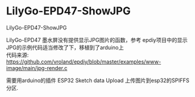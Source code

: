 # LilyGo-EPD47-ShowJPG
LilyGo-EPD47-ShowJPG

LilyGo-EPD47 墨水屏没有提供显示JPG图片的函数，参考 epdiy项目中的显示JPG的示例代码适当修改了下，移植到了arduino上 <br/>
代码来源: <br/>
https://github.com/vroland/epdiy/blob/master/examples/www-image/main/jpg-render.c <br/>

需要用arduino的插件 ESP32 Sketch data Upload 上传图片到esp32的SPIFFS分区. <br/>
